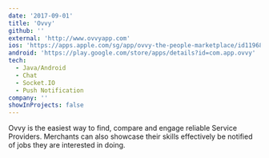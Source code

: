 ```yaml
---
date: '2017-09-01'
title: 'Ovvy'
github: ''
external: 'http://www.ovvyapp.com'
ios: 'https://apps.apple.com/sg/app/ovvy-the-people-marketplace/id1196834481'
android: 'https://play.google.com/store/apps/details?id=com.app.ovvy'
tech:
  - Java/Android
  - Chat
  - Socket.IO
  - Push Notification
company: ''
showInProjects: false
---
```


Ovvy is the easiest way to find, compare and engage reliable Service Providers. Merchants can also showcase their skills effectively be notified of jobs they are interested in doing.
